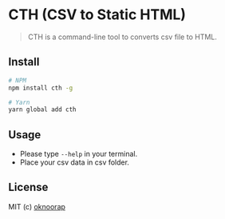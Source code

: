 # CTH (CSV to Static HTML)
> CTH is a command-line tool to converts csv file to HTML.

## Install
```bash
# NPM
npm install cth -g

# Yarn
yarn global add cth
```

## Usage
- Please type `--help` in your terminal.
- Place your csv data in csv folder.

## License
MIT (c) [oknoorap](https://github.com/oknoorap)
